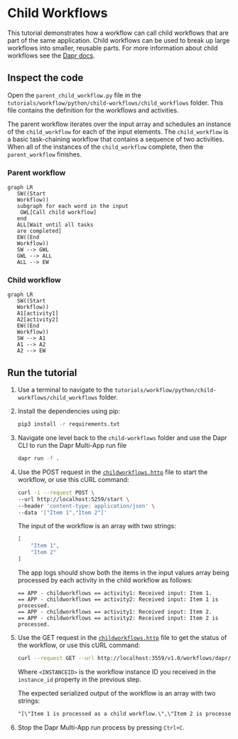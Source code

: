 # Child Workflows

This tutorial demonstrates how a workflow can call child workflows that are part of the same application. Child workflows can be used to break up large workflows into smaller, reusable parts. For more information about child workflows see the [Dapr docs](https://docs.dapr.io/developing-applications/building-blocks/workflow/workflow-features-concepts/#child-workflows).

## Inspect the code

Open the `parent_child_workflow.py` file in the `tutorials/workflow/python/child-workflows/child_workflows` folder. This file contains the definition for the workflows and activities.

The parent workflow iterates over the input array and schedules an instance of the `child_workflow` for each of the input elements. The `child_workflow` is a basic task-chaining workflow that contains a sequence of two activities. When all of the instances of the `child_workflow` complete, then the `parent_workflow` finishes.

### Parent workflow

```mermaid
graph LR
   SW((Start
   Workflow))
   subgraph for each word in the input
    GWL[Call child workflow]
   end
   ALL[Wait until all tasks
   are completed]
   EW((End
   Workflow))
   SW --> GWL
   GWL --> ALL
   ALL --> EW
```

### Child workflow

```mermaid
graph LR
   SW((Start
   Workflow))
   A1[activity1]
   A2[activity2]
   EW((End
   Workflow))
   SW --> A1
   A1 --> A2
   A2 --> EW
```

## Run the tutorial

1. Use a terminal to navigate to the `tutorials/workflow/python/child-workflows/child_workflows` folder.
2. Install the dependencies using pip:

    ```bash
    pip3 install -r requirements.txt
    ```

3. Navigate one level back to the `child-workflows` folder and use the Dapr CLI to run the Dapr Multi-App run file

    <!-- STEP
    name: Run multi app run template
    expected_stdout_lines:
    - 'Started Dapr with app id "childworkflows"'
    expected_stderr_lines:
    working_dir: .
    output_match_mode: substring
    background: true
    sleep: 15
    timeout_seconds: 30
    -->
    ```bash
    dapr run -f .
    ```
    <!-- END_STEP -->

4. Use the POST request in the [`childworkflows.http`](./childworkflows.http) file to start the workflow, or use this cURL command:

    ```bash
    curl -i --request POST \
    --url http://localhost:5259/start \
    --header 'content-type: application/json' \
    --data '["Item 1","Item 2"]'
    ```

    The input of the workflow is an array with two strings:

    ```json
    [
        "Item 1",
        "Item 2"
    ]
    ```

    The app logs should show both the items in the input values array being processed by each activity in the child workflow as follows:

    ```text
    == APP - childworkflows == activity1: Received input: Item 1.
    == APP - childworkflows == activity2: Received input: Item 1 is processed.
    == APP - childworkflows == activity1: Received input: Item 2.
    == APP - childworkflows == activity2: Received input: Item 2 is processed.
    ```

5. Use the GET request in the [`childworkflows.http`](./childworkflows.http) file to get the status of the workflow, or use this cURL command:

    ```bash
    curl --request GET --url http://localhost:3559/v1.0/workflows/dapr/<INSTANCEID>
    ```

    Where `<INSTANCEID>` is the workflow instance ID you received in the `instance_id` property in the previous step.

    The expected serialized output of the workflow is an array with two strings:

    ```txt
    "[\"Item 1 is processed as a child workflow.\",\"Item 2 is processed as a child workflow.\"]"
    ```

6. Stop the Dapr Multi-App run process by pressing `Ctrl+C`.
